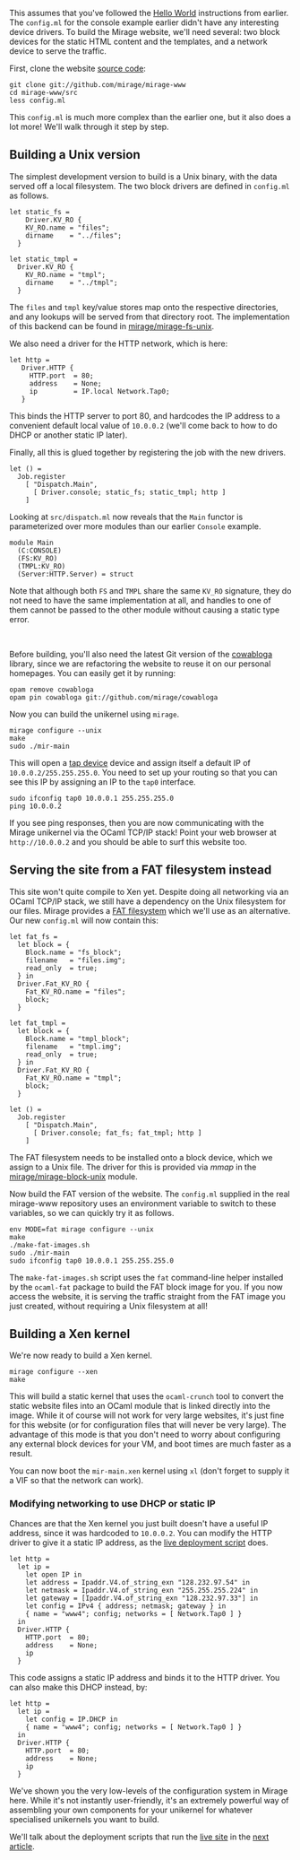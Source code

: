 This assumes that you've followed the [Hello World](/wiki/hello-world) instructions from earlier.
The `config.ml` for the console example earlier didn't have any interesting device drivers.  To build the Mirage website, we'll need several: two block devices for the static HTML content and the templates, and a network device to serve the traffic.

First, clone the website [source code](https://github.com/mirage/mirage-www):

```
git clone git://github.com/mirage/mirage-www
cd mirage-www/src
less config.ml
```

This `config.ml` is much more complex than the earlier one, but it also does a lot more!  We'll walk through it step by step.

## Building a Unix version

The simplest development version to build is a Unix binary, with the data
served off a local filesystem.  The two block drivers are defined in `config.ml` as follows.

```
let static_fs =
    Driver.KV_RO {
    KV_RO.name = "files";
    dirname    = "../files";
  }

let static_tmpl =
  Driver.KV_RO {
    KV_RO.name = "tmpl";
    dirname    = "../tmpl";
  }
```

The `files` and `tmpl` key/value stores map onto the respective directories,
and any lookups will be served from that directory root.  The implementation of
this backend can be found in
[mirage/mirage-fs-unix](https://github.com/mirage/mirage-fs-unix).

We also need a driver for the HTTP network, which is here:

```
let http =
   Driver.HTTP {
     HTTP.port  = 80;
     address    = None;
     ip         = IP.local Network.Tap0;
   }
```

This binds the HTTP server to port 80, and hardcodes the IP address to a
convenient default local value of `10.0.0.2` (we'll come back to how to do
DHCP or another static IP later).

Finally, all this is glued together by registering the job with the new
drivers.

```
let () =
  Job.register
    [ "Dispatch.Main",
      [ Driver.console; static_fs; static_tmpl; http ]
    ]
``` 

Looking at `src/dispatch.ml` now reveals that the `Main` functor is parameterized over more modules than our earlier `Console` example.

```
module Main
  (C:CONSOLE)
  (FS:KV_RO)
  (TMPL:KV_RO)
  (Server:HTTP.Server) = struct
```

Note that although both `FS` and `TMPL` share the same `KV_RO` signature, they
do not need to have the same implementation at all, and handles to one of them
cannot be passed to the other module without causing a static type error.

<br />
<div class="panel callout">
  <i class="fa fa-exclamation fa-3x pull-left"> </i> 
  <p>Before building, you'll also need the latest Git version
  of the <a href="http://github.com/mirage/cowabloga">cowabloga</a> library,
  since we are refactoring the website to reuse it on our personal
  homepages.  You can easily get it by running:</p>

  <pre><code>opam remove cowabloga
opam pin cowabloga git://github.com/mirage/cowabloga</code></pre>
</div>

Now you can build the unikernel using `mirage`.

```
mirage configure --unix
make
sudo ./mir-main
```

This will open a [tap device](http://en.wikipedia.org/wiki/TUN/TAP) device and
assign itself a default IP of `10.0.0.2/255.255.255.0`.  You need to set up your
routing so that you can see this IP by assigning an IP to the `tap0` interface.

```
sudo ifconfig tap0 10.0.0.1 255.255.255.0
ping 10.0.0.2
```

If you see ping responses, then you are now communicating with the Mirage
unikernel via the OCaml TCP/IP stack!  Point your web browser at `http://10.0.0.2`
and you should be able to surf this website too.

## Serving the site from a FAT filesystem instead

This site won't quite compile to Xen yet.  Despite doing all networking via
an OCaml TCP/IP stack, we still have a dependency on the Unix filesystem for
our files.
Mirage provides a [FAT filesystem](http://github.com/mirage/ocaml-fat) which
we'll use as an alternative.  Our new `config.ml` will now contain this:

```
let fat_fs =
  let block = {
    Block.name = "fs_block";
    filename   = "files.img";
    read_only  = true;
  } in
  Driver.Fat_KV_RO {
    Fat_KV_RO.name = "files";
    block;
  }

let fat_tmpl =
  let block = {
    Block.name = "tmpl_block";
    filename   = "tmpl.img";
    read_only  = true;
  } in
  Driver.Fat_KV_RO {
    Fat_KV_RO.name = "tmpl";
    block;
  }

let () =
  Job.register
    [ "Dispatch.Main",
      [ Driver.console; fat_fs; fat_tmpl; http ]
    ]
```

The FAT filesystem needs to be installed onto a block device, which we assign
to a Unix file.  The driver for this is provided via *mmap* in the
[mirage/mirage-block-unix](https://github.com/mirage/mirage-block-unix) module.

Now build the FAT version of the website.  The `config.ml` supplied in the
real mirage-www repository uses an environment variable to switch to these
variables, so we can quickly try it as follows.

```
env MODE=fat mirage configure --unix
make
./make-fat-images.sh
sudo ./mir-main
sudo ifconfig tap0 10.0.0.1 255.255.255.0
```

The `make-fat-images.sh` script uses the `fat` command-line helper installed
by the `ocaml-fat` package to build the FAT block image for you.
If you now access the website, it is serving the traffic straight from the
FAT image you just created, without requiring a Unix filesystem at all!

## Building a Xen kernel

We're now ready to build a Xen kernel. 

```
mirage configure --xen
make
```

This will build a static kernel that uses the `ocaml-crunch` tool to convert
the static website files into an OCaml module that is linked directly into
the image.  While it of course will not work for very large websites, it's
just fine for this website (or for configuration files that will never be
very large).  The advantage of this mode is that you don't need to worry
about configuring any external block devices for your VM, and boot times are
much faster as a result.

You can now boot the `mir-main.xen` kernel using `xl` (don't forget to supply
it a VIF so that the network can work).

### Modifying networking to use DHCP or static IP

Chances are that the Xen kernel you just built doesn't have a useful IP address,
since it was hardcoded to `10.0.0.2`.  You can modify the HTTP driver to give
it a static IP address, as the [live deployment script](https://github.com/mirage/mirage-www/blob/master/.travis-www.ml) does.

```
let http =
  let ip = 
    let open IP in 
    let address = Ipaddr.V4.of_string_exn "128.232.97.54" in
    let netmask = Ipaddr.V4.of_string_exn "255.255.255.224" in
    let gateway = [Ipaddr.V4.of_string_exn "128.232.97.33"] in
    let config = IPv4 { address; netmask; gateway } in
    { name = "www4"; config; networks = [ Network.Tap0 ] } 
  in
  Driver.HTTP {
    HTTP.port  = 80;
    address    = None;
    ip
  }
```

This code assigns a static IP address and binds it to the HTTP driver.  You can
also make this DHCP instead, by:

```
let http =
  let ip =
    let config = IP.DHCP in
    { name = "www4"; config; networks = [ Network.Tap0 ] } 
  in
  Driver.HTTP {
    HTTP.port  = 80;
    address    = None;
    ip
  }
```

We've shown you the very low-levels of the configuration system in Mirage here.
While it's not instantly user-friendly, it's an extremely powerful way of
assembling your own components for your unikernel for whatever specialised
unikernels you want to build.

We'll talk about the deployment scripts that run the [live site](http://openmirage.org) in the [next article](/docs/deploying-via-ci).
